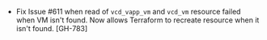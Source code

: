 * Fix Issue #611 when read of `vcd_vapp_vm` and `vcd_vm` resource failed when VM isn't found. Now allows Terraform to recreate resource when it isn't found. [GH-783]